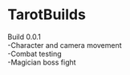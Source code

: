 # TarotBuilds

Build 0.0.1  
	-Character and camera movement  
	-Combat testing  
	-Magician boss fight  
